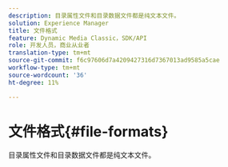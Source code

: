 ```yaml
---
description: 目录属性文件和目录数据文件都是纯文本文件。
solution: Experience Manager
title: 文件格式
feature: Dynamic Media Classic，SDK/API
role: 开发人员，商业从业者
translation-type: tm+mt
source-git-commit: f6c97606d7a4209427316d7367013ad9585a5cae
workflow-type: tm+mt
source-wordcount: '36'
ht-degree: 11%

---
```



# 文件格式{#file-formats}

目录属性文件和目录数据文件都是纯文本文件。


